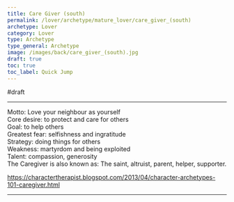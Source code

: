 ```yaml
---
title: Care Giver (south)
permalink: /lover/archetype/mature_lover/care_giver_(south)
archetype: Lover
category: Lover
type: Archetype
type_general: Archetype
image: /images/back/care_giver_(south).jpg
draft: true
toc: true
toc_label: Quick Jump
---
```

#draft   
  
----  
  
Motto: Love your neighbour as yourself  
Core desire: to protect and care for others  
Goal: to help others  
Greatest fear: selfishness and ingratitude  
Strategy: doing things for others  
Weakness: martyrdom and being exploited  
Talent: compassion, generosity  
The Caregiver is also known as: The saint, altruist, parent, helper, supporter.  
  
https://charactertherapist.blogspot.com/2013/04/character-archetypes-101-caregiver.html  
  

---
